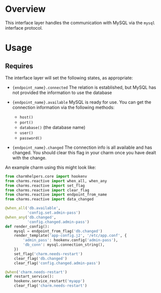 # Overview

This interface layer handles the communication with MySQL via the `mysql`
interface protocol.

# Usage

## Requires

The interface layer will set the following states, as appropriate:

  * `{endpoint_name}.connected`  The relation is established, but MySQL has not
    provided the information to use the database
  * `{endpoint_name}.available`  MySQL is ready for use.  You can get the
    connection information via the following methods:

    * `host()`
    * `port()`
    * `database()` (the database name)
    * `user()`
    * `password()`

  * `{endpoint_name}.changed`  The connection info is all available and has
    changed. You should clear this flag in your charm once you have dealt
    with the change.

An example charm using this might look like:

```python
from charmhelpers.core import hookenv
from charms.reactive import when_all, when_any
from charms.reactive import set_flag
from charms.reactive import clear_flag
from charms.reactive import endpoint_from_name
from charms.reactive import data_changed

@when_all('db.available',
          'config.set.admin-pass')
@when_any('db.changed',
          'config.changed.admin-pass')
def render_config():
    mysql = endpoint_from_flag('db.changed')
    render_template('app-config.j2', '/etc/app.conf', {
        'admin_pass': hookenv.config('admin-pass'),
        'db_conn': mysql.connection_string(),
    })
    set_flag('charm.needs-restart')
    clear_flag('db.changed')
    clear_flag('config.changed.admin-pass')

@when('charm.needs-restart')
def restart_service():
    hookenv.service_restart('myapp')
    clear_flag('charm.needs-restart')
```
